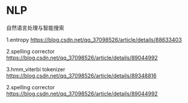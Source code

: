 # NLP
自然语言处理与智能搜索

1.entropy 
https://blog.csdn.net/qq_37098526/article/details/88633403

2.spelling corrector 
https://blog.csdn.net/qq_37098526/article/details/89044992

3.hmm_viterbi tokenizer 
https://blog.csdn.net/qq_37098526/article/details/89348816

2.spelling corrector 
https://blog.csdn.net/qq_37098526/article/details/89044992
